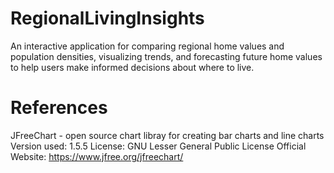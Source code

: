 # RegionalLivingInsights
An interactive application for comparing regional home values and population densities, visualizing trends, and forecasting future home values to help users make informed decisions about where to live.

# References
JFreeChart - open source chart libray for creating bar charts and line charts
Version used: 1.5.5
License: GNU Lesser General Public License
Official Website: https://www.jfree.org/jfreechart/
